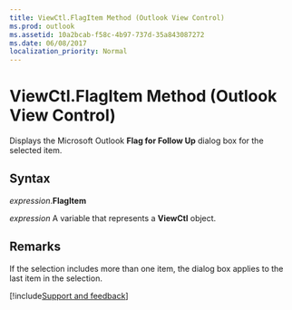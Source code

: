 ```yaml
---
title: ViewCtl.FlagItem Method (Outlook View Control)
ms.prod: outlook
ms.assetid: 10a2bcab-f58c-4b97-737d-35a843087272
ms.date: 06/08/2017
localization_priority: Normal
---
```



# ViewCtl.FlagItem Method (Outlook View Control)

Displays the Microsoft Outlook  **Flag for Follow Up** dialog box for the selected item.


## Syntax

_expression_.**FlagItem**

_expression_ A variable that represents a **ViewCtl** object.


## Remarks

If the selection includes more than one item, the dialog box applies to the last item in the selection.

[!include[Support and feedback](~/includes/feedback-boilerplate.md)]
